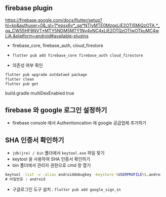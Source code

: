 ## firebase plugin

https://firebase.google.com/docs/flutter/setup?hl=ko&authuser=0&_gl=1*epsx6y*_ga*NTIyMTE0MzgxLjE2OTI5MjQzOTA.*_ga_CW55HF8NVT*MTY5NDM5MTY1Ny4xNC4xLjE2OTQzOTIwOTkuMC4wLjA.&platform=android#available-plugins

- firebase_core, firebase_auth, cloud_firestore
- `flutter pub add firebase_core firebase_auth cloud_firestore`

- 의존성 여부 확인

```bash
flutter pub upgrade outdataed package
flutter clean
flutter pub get
```

build.gradle
multiDexEnabled true

## firebase 와 google 로그인 설정하기

- firebase console 에서 Authentioncation 에 google 공급업체 추가하기

## SHA 인증서 확인하기

- `jdk(jre) / bin` 폴더에서 `keytool.exe` 파일 찾기
- keytool 을 사용하여 SHA 인증서 확인하기
- bin 폴더에서 관리자 권한으로 cmd 창 열기

```cmd
keytool -list -v -alias androiddebugkey -keystore %USERPROFILE%\.android\debug.keystore
# 비밀번호 : android
```

- 구글로그인 도구 설치 : `flutter pub add google_sign_in`
